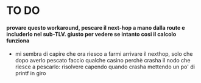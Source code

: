 # TO DO

#### provare questo workaround, pescare il next-hop a mano dalla route e includerlo nel sub-TLV. giusto per vedere se intanto cosi il calcolo funziona

- mi sembra di capire che ora riesco a farmi arrivare il nexthop, solo che dopo averlo pescato faccio qualche casino perchè crasha il nodo che riesce a pescarlo: risolvere capendo quando crasha mettendo un po' di printf in giro
